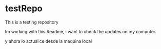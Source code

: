 testRepo
========

This is a testing repository

Im working with this Readme, i want to check the updates on my computer.


y ahora lo actualice desde la maquina local
